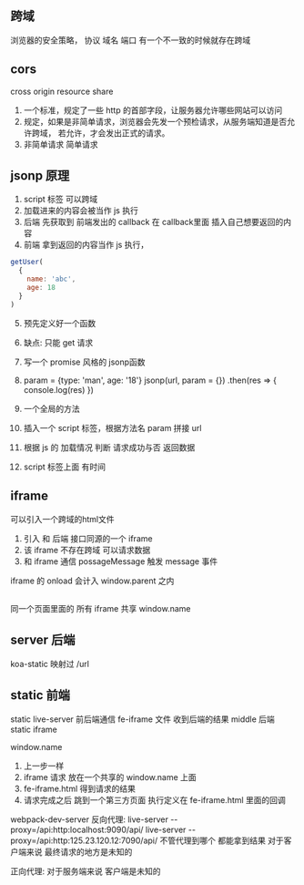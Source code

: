 ## 跨域
浏览器的安全策略，
协议 域名 端口 有一个不一致的时候就存在跨域

## cors
cross origin resource share
1. 一个标准，规定了一些 http 的首部字段，让服务器允许哪些网站可以访问
2. 规定，如果是非简单请求，浏览器会先发一个预检请求，从服务端知道是否允许跨域，
  若允许，才会发出正式的请求。
3. 非简单请求 简单请求

## jsonp 原理
1. script 标签 可以跨域
2. 加载进来的内容会被当作 js 执行
3. 后端 先获取到 前端发出的 callback 在 callback里面 插入自己想要返回的内容
4. 前端 拿到返回的内容当作 js 执行，
```js
getUser(
  {
    name: 'abc',
    age: 18
  }
)
```
5. 预先定义好一个函数
6. 缺点: 只能 get 请求
7. 写一个 promise 风格的 jsonp函数
8. param = {type: 'man', age: '18'}
  jsonp(url, param = {})
    .then(res => {
      console.log(res)
    })

1. 一个全局的方法
2. 插入一个 script 标签，根据方法名 param 拼接 url 
3. 根据 js 的 加载情况 判断 请求成功与否 返回数据
4. script 标签上面 有时间

## iframe
可以引入一个跨域的html文件

1. 引入 和 后端 接口同源的一个 iframe
2. 该 iframe 不存在跨域 可以请求数据
3. 和 iframe 通信 possageMessage 触发 message 事件

iframe 的 onload 会计入 window.parent 之内

## 
同一个页面里面的 所有 iframe 共享 window.name 


## server 后端
koa-static 映射过 /url 

## static 前端
static live-server
前后端通信 fe-iframe 文件 收到后端的结果 middle 后端 static iframe 

window.name 
1. 上一步一样
2. iframe 请求 放在一个共享的 window.name 上面
3. fe-iframe.html 得到请求的结果
4. 请求完成之后 跳到一个第三方页面 执行定义在 fe-iframe.html 里面的回调


webpack-dev-server
反向代理: live-server --proxy=/api:http:localhost:9090/api/
live-server --proxy=/api:http:125.23.120.12:7090/api/
不管代理到哪个 都能拿到结果
对于客户端来说 最终请求的地方是未知的

正向代理: 
对于服务端来说 客户端是未知的 